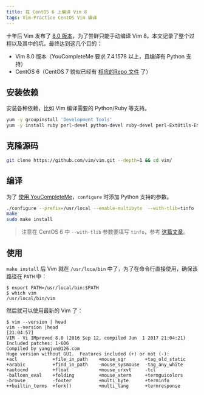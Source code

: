 ```yaml
---
title: 在 CentOS 6 上编译 Vim 8
tags: Vim-Practice CentOS Vim 编译
---
```


十年后 Vim 发布了 [8.0 版本][vim-github]，为了尝鲜只能手动编译 Vim 8。本文记录了整个过程以及其中的坑，最终达到这几个目的：

* Vim 8.0 版本（YouCompleteMe 要求 7.4.1578 以上，且编译有 Python 支持）
* CentOS 6（CentOS 7 貌似已经有 [相应的Repo 文件][cent7-vim-repo] 了）

<!--more-->

## 安装依赖

安装各种依赖，比如 Vim 编译需要的 Python/Ruby 等支持。

```bash
yum -y groupinstall 'Development Tools'
yum -y install ruby perl-devel python-devel ruby-devel perl-ExtUtils-Embed ncurses-devel
```

## 克隆源码

```bash
git clone https://github.com/vim/vim.git --depth=1 && cd vim/
```

## 编译

为了 [使用 YouCompleteMe][vim-ide]，`configure` 时添加 Python 支持的参数。

```bash
./configure --prefix=/usr/local --enable-multibyte  --with-tlib=tinfo  --enable-pythoninterp --enable-rubyinterp --with-ruby-command=/usr/bin/ruby --with-features=huge
make
sudo make install
```

> 注意在 CentOS 6 中 `--with-tlib` 参数要填写 `tinfo`，参考 [这篇文章][tlib]。

## 使用

`make install` 后 Vim 就在 `/usr/loca/bin` 中了，为了在命令行直接使用，确保该路径在 `PATH` 中：

```
$ export PATH=/usr/local/bin:$PATH
$ which vim
/usr/local/bin/vim
```

然后就可以使用最新的 Vim 了：

```
$ vim --version | head
vim --version |head                                                  [21:04:57]
VIM - Vi IMproved 8.0 (2016 Sep 12, compiled Jun  1 2017 21:04:21)
Included patches: 1-606
Compiled by yangjvn@126.com
Huge version without GUI.  Features included (+) or not (-):
+acl             +file_in_path    +mouse_sgr       +tag_old_static
+arabic          +find_in_path    -mouse_sysmouse  -tag_any_white
+autocmd         +float           +mouse_urxvt     -tcl
-balloon_eval    +folding         +mouse_xterm     +termguicolors
-browse          -footer          +multi_byte      +terminfo
++builtin_terms  +fork()          +multi_lang      +termresponse
```

[tlib]: http://cathay4t.blogspot.jp/2014/09/compile-vim-7473-in-rhel-6.html
[vim-github]: https://github.com/vim/vim/releases
[vim-ide]: /2015/11/04/vim-ide.html
[cent7-vim-repo]: https://copr.fedorainfracloud.org/coprs/mcepl/vim8/repo/epel-7/mcepl-vim8-epel-7.repo
